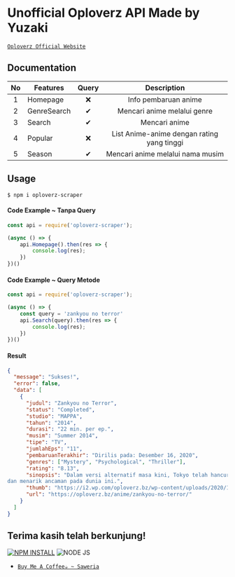 # Unofficial Oploverz API Made by Yuzaki
[`Oploverz Official Website`](https://oploverz.bz)
## **Documentation**
| No | Features | Query | Description |
| :---: | ------ | :------: | :--------: |
| 1 | Homepage | ❌ | Info pembaruan anime |
| 2 | GenreSearch | ✔ | Mencari anime melalui genre | 
| 3 | Search | ✔ | Mencari anime |
| 4 | Popular | ❌ | List Anime-anime dengan rating yang tinggi |
| 5 | Season | ✔ | Mencari anime melalui nama musim |

## **Usage**
```
$ npm i oploverz-scraper
```
#### **Code Example ~ Tanpa Query**
```js
const api = require('oploverz-scraper');

(async () => {
    api.Homepage().then(res => {
        console.log(res);
    })
})()
```
#### **Code Example ~ Query Metode**
```js
const api = require('oploverz-scraper');

(async () => {
    const query = 'zankyou no terror'
    api.Search(query).then(res => {
        console.log(res);
    })
})()
```
#### **Result**
```json
{
  "message": "Sukses!",
  "error": false,
  "data": [
    {
      "judul": "Zankyou no Terror",
      "status": "Completed",
      "studio": "MAPPA",
      "tahun": "2014",
      "durasi": "22 min. per ep.",
      "musim": "Summer 2014",
      "tipe": "TV",
      "jumlahEps": "11",
      "pembaruanTerakhir": "Dirilis pada: Desember 16, 2020",
      "genres": ["Mystery", "Psychological", "Thriller"],
      "rating": "8.13",
      "sinopsis": "Dalam versi alternatif masa kini, Tokyo telah hancur oleh serangan teroris yang mengejutkan, dan satu-satunya petunjuk mengenai identitas pelakunya adalah video aneh yang diunggah ke internet. Polisi bingung dengan petunjuk yang masih samar ini, dan tak berdaya menghentikan paranoia (ketakutan berlebihan) yang menyebar pada seluruh penduduk. Sementara itu, saat dunia mencari dalang kriminal yang harus bertanggung jawab atas tragedi ini, dua anak misterius yang seharusnya tak pernah ada, memiliki keahlian dalam melaksanakan rencana keji mereka. Perbuatan yang dikutuk oleh dunia ini dan mereka menyebut diri mereka Nine dan Twelve, dua orang tersebut bergabung  membentuk “Sphinx,” kegelapan  untuk membangunkan orang-orang dari tidur mereka 
dan menarik ancaman pada dunia ini.",
      "thumb": "https://i2.wp.com/oploverz.bz/wp-content/uploads/2020/12/Zankyou-no-Terror-Sub-Indo.jpg",
      "url": "https://oploverz.bz/anime/zankyou-no-terror/"
    }
  ]
}
```
## **Terima kasih telah berkunjung!**
[![NPM INSTALL](http://img.shields.io/badge/npm-install-blue.svg?style=flat&logo=npm)](https://docs.npmjs.com/getting-started/installing-npm-packages-locally) ![NODE JS](http://img.shields.io/badge/Node-JS-teal.svg?style=flat&logo=node.js)

* [`Buy Me A Coffee☕ ~ Saweria`](https://saweria.co/Natsu062)
